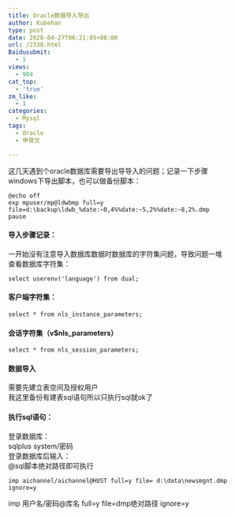 ```yaml
---
title: Oracle数据导入导出
author: Kubehan
type: post
date: 2020-04-27T06:21:05+08:00
url: /2330.html
Baidusubmit:
  - 1
views:
  - 904
cat_top:
  - 'true'
zm_like:
  - 1
categories:
  - Mysql
tags:
  - Oracle
  - 甲骨文

---
```

这几天遇到个oracle数据库需要导出导导入的问题；记录一下步骤  
windows下导出脚本，也可以做备份脚本：

<pre><code class="language-shell">@echo off
exp mpuser/mp@ldwbmp full=y file=d:\backup\ldwb_%date:~0,4%%date:~5,2%%date:~8,2%.dmp
pause</code></pre>

#### 导入步骤记录：

一开始没有注意导入数据库数据时数据库的字符集问题，导致问题一堆  
查看数据库字符集：

<pre><code class="language-sql">select userenv(&#039;language&#039;) from dual;</code></pre>

#### 客户端字符集：

<pre><code class="language-sql">select * from nls_instance_parameters;</code></pre>

#### 会话字符集（v$nls_parameters）

<pre><code class="language-sql">select * from nls_session_parameters;</code></pre>

#### 数据导入

需要先建立表空间及授权用户  
我这里备份有建表sql语句所以只执行sql就ok了

#### 执行sql语句：

登录数据库：  
sqlplus system/密码  
登录数据库后输入：  
@sql脚本绝对路径即可执行

<pre><code class="language-bash">imp aichannel/aichannel@HUST full=y file= d:\data\newsmgnt.dmp ignore=y</code></pre>

imp 用户名/密码@库名 full=y file=dmp绝对路径 ignore=y